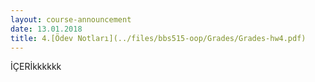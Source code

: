 ```yaml
---
layout: course-announcement
date: 13.01.2018
title: 4.[Ödev Notları](../files/bbs515-oop/Grades/Grades-hw4.pdf)
---
```

İÇERİkkkkkk